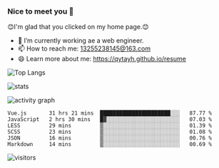 ### Nice to meet you 👋

😊I'm glad that you clicked on my home page.😊

- 🔭 I’m currently working ae a web engineer.
- 📫 How to reach me: 13255238145@163.com
- 😄 Learn more about me: https://qytayh.github.io/resume

![Top Langs](https://github-readme-stats.vercel.app/api/top-langs?username=qytayh) 

![stats](https://github-readme-stats.vercel.app/api?username=qytayh&show_icons=true&theme=radical&layout=compact)
	
![activity graph](https://activity-graph.herokuapp.com/graph?username=qytayh&theme=dracula)

<!--START_SECTION:waka-->

```text
Vue.js       31 hrs 21 mins  ██████████████████████░░░   87.77 %
JavaScript   2 hrs 30 mins   █▓░░░░░░░░░░░░░░░░░░░░░░░   07.03 %
LESS         29 mins         ▒░░░░░░░░░░░░░░░░░░░░░░░░   01.39 %
SCSS         23 mins         ▒░░░░░░░░░░░░░░░░░░░░░░░░   01.08 %
JSON         16 mins         ▒░░░░░░░░░░░░░░░░░░░░░░░░   00.76 %
Markdown     14 mins         ▒░░░░░░░░░░░░░░░░░░░░░░░░   00.69 %
```

<!--END_SECTION:waka-->

![visitors](https://visitor-badge.glitch.me/badge?page_id=qytayh)


<!--
**qytayh/qytayh** is a ✨ _special_ ✨ repository because its `README.md` (this file) appears on your GitHub profile.

Here are some ideas to get you started:

- 🔭 I’m currently working on ...
- 🌱 I’m currently learning ...
- 👯 I’m looking to collaborate on ...
- 🤔 I’m looking for help with ...
- 💬 Ask me about ...
- 📫 How to reach me: ...
- 😄 Pronouns: ...
- ⚡ Fun fact: ...
-->
